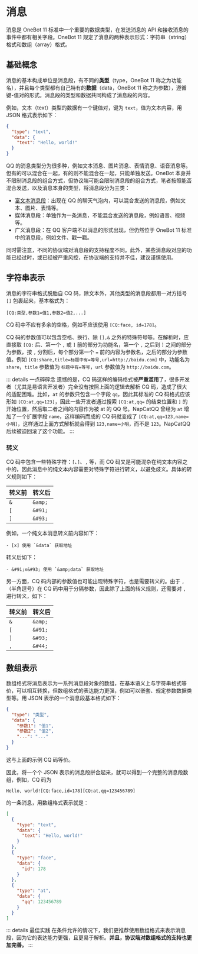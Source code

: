 # 消息

消息是 OneBot 11 标准中一个重要的数据类型，在发送消息的 API 和接收消息的事件中都有相关字段。OneBot 11 规定了消息的两种表示形式：字符串（string）格式和数组（array）格式。

## 基础概念

消息的基本构成单位是消息段，有不同的**类型**（type，OneBot 11 称之为功能名），并且每个类型都有自己特有的**数据**（data，OneBot 11 称之为参数），遵循键-值对的形式。消息段的类型和数据共同构成了消息段的内容。

例如，文本（text）类型的数据有一个键值对，键为 `text`，值为文本内容，用 JSON 格式表示如下：

```json
{
  "type": "text",
  "data": {
    "text": "Hello, world!"
  }
}
```

QQ 的消息类型分为很多种，例如文本消息、图片消息、表情消息、语音消息等。但有的可以混合在一起，有的则不能混合在一起，只能单独发送。OneBot 本身并不限制消息段的组合方式，但协议端可能会限制消息段的组合方式，笔者按照能否混合发送，以及消息本身的类型，将消息段分为三类：

- [富文本消息段](/message/segment/rich)：出现在 QQ 的聊天气泡内，可以混合发送的消息段，例如文本、图片、表情等。
- 媒体消息段：单独作为一条消息，不能混合发送的消息段，例如语音、视频等。
- 广义消息段：在 QQ 客户端不以消息的形式出现，但仍然位于 OneBot 11 标准中的消息段，例如文件、戳一戳。

同时需注意，不同的协议端对消息段的支持程度不同。此外，某些消息段对应的功能已经过时，或已经被严重风控，在协议端的支持并不佳，建议谨慎使用。

## 字符串表示

消息的字符串格式脱胎自 CQ 码，除文本外，其他类型的消息段都用一对方括号 `[]` 包裹起来，基本格式为：

```
[CQ:类型,参数1=值1,参数2=值2,...]
```

CQ 码中不应有多余的空格，例如不应该使用 `[CQ:face, id=178]`。

CQ 码的参数值可以包含空格、换行、除 `[],&` 之外的特殊符号等。在解析时，应直接取 `[CQ:` 后、第一个 `,` 或 `]` 前的部分为功能名，第一个 `,` 之后到 `]` 之间的部分为参数，按 `,` 分割后，每个部分第一个 `=` 前的内容为参数名，之后的部分为参数值。例如 `[CQ:share,title=标题中有=等号,url=http://baidu.com]` 中，功能名为 `share`，`title` 参数值为 `标题中有=等号`，`url` 参数值为 `http://baidu.com`。

::: details 一点碎碎念
遗憾的是，CQ 码这样的编码格式被**严重滥用**了，很多开发者（尤其是易语言开发者）完全没有按照上面的逻辑去解析 CQ 码，造成了很大的适配困难。比如，`at` 的参数只包含一个字段 `qq`，因此其标准的 CQ 码格式应该形如 `[CQ:at,qq=123]`，因此一些开发者通过搜索 `[CQ:at,qq=` 的结束位置和 `]` 的开始位置，然后取二者之间的内容作为被 at 的 QQ 号。NapCatQQ 曾经为 `at` 增加了一个扩展字段 `name`，这样编码而成的 CQ 码就变成了 `[CQ:at,qq=123,name=小明]`，这样通过上面方式解析就会得到 `123,name=小明`，而不是 `123`。NapCatQQ 后续被迫回滚了这个功能。
:::

### 转义

CQ 码中包含一些特殊字符：`[`、`]`、`,` 等，而 CQ 码又是可能混杂在纯文本内容之中的，因此消息中的纯文本内容需要对特殊字符进行转义，以避免歧义。具体的转义规则如下：

| 转义前 | 转义后  |
| ------ | ------- |
| `&`    | `&amp;` |
| `[`    | `&#91;` |
| `]`    | `&#93;` |

例如，一个纯文本消息转义前内容如下：

```
- [x] 使用 `&data` 获取地址
```

转义后如下：

```
- &#91;x&#93; 使用 `&amp;data` 获取地址
```

另一方面，CQ 码内部的参数值也可能出现特殊字符，也是需要转义的。由于 `,`（半角逗号）在 CQ 码中用于分隔参数，因此除了上面的转义规则，还需要对 `,` 进行转义，如下：

| 转义前 | 转义后  |
| ------ | ------- |
| `&`    | `&amp;` |
| `[`    | `&#91;` |
| `]`    | `&#93;` |
| `,`    | `&#44;` |

## 数组表示

数组格式将消息表示为一系列消息段对象的数组，在基本语义上与字符串格式等价，可以相互转换，但数组格式的表达能力更强，例如可以嵌套、规定参数数据类型等。用 JSON 表示的一个消息段基本格式如下：

```json
{
  "type": "类型",
  "data": {
    "参数1": "值1",
    "参数2": "值2",
    "...": "..."
  }
}
```

这与上面的示例 CQ 码等价。

因此，将一个个 JSON 表示的消息段拼合起来，就可以得到一个完整的消息段数组，例如，CQ 码为

```
Hello, world![CQ:face,id=178][CQ:at,qq=123456789]
```

的一条消息，用数组格式表示就是：

```json
[
  {
    "type": "text",
    "data": {
      "text": "Hello, world!"
    }
  },
  {
    "type": "face",
    "data": {
      "id": 178
    }
  },
  {
    "type": "at",
    "data": {
      "qq": 123456789
    }
  }
]
```

::: details 最佳实践
在条件允许的情况下，我们更推荐使用数组格式来表示消息段，因为它的表达能力更强，且更易于解析。**并且，协议端对数组格式的支持也更加完善。**
:::
